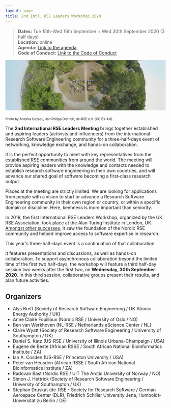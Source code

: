 ```yaml
---
layout: page
title: 2nd Intl. RSE Leaders Workshop 2020
---
```


> **Dates:** Tue 15th-Wed 16th September + Wed 30th September 2020 (3 half days)  
> **Location:** online  
> **Agenda:** [Link to the agenda](2020-workshop/agenda.html)  
> **Code of Conduct:** [Link to the Code of Conduct](2020-workshop/code-of-conduct.html)

![Edited group photo from the deRSE19 conference.](./img/derse.png)

<span style="font-size:x-small">Photo by Antonia Cozacu, Jan Philipp Dietrich, de-RSE e.V. (CC BY 4.0).</span>

The **2nd International RSE Leaders Meeting** brings together established and aspiring leaders (activists and influencers) from the 
international Research Software Engineering community for a three-half-days event of networking, knowledge exchange, 
and hands-on collaboration.

It is the perfect opportunity to meet with key representatives from the established RSE communities from around the world. The meeting will provide aspiring leaders with the knowledge and contacts needed to establish research software engineering in their own countries, and will advance our shared goal of software becoming a first-class research output.

Places at the meeting are strictly limited. We are looking for applications from people with a vision to start or advance a Research Software Engineering community in their own region or country, or within a specific domain or discipline. Here, keenness is more important than seniority.

In 2018, the first International RSE Leaders Workshop, organized by the UK RSE Association, took place at the Alan Turing Institute in London, UK. [Amongst other successes](https://researchsoftware.org/2018/04/23/int-rsel-workshop.html), it saw the foundation of the Nordic RSE community and helped improve access to software expertise in research.

This year's three-half-days event is a continuation of that collaboration.

It features presentations and discussions, as well as hands-on collaboration. To support asynchronous collaboration beyond the limited time of the first two half-days, the workshop will feature a third half-day session two weeks after the first two, on **Wednesday, 30th September 2020**. In this third session, collaborative groups present their results, and plan future activities.

## Organizers

- Alys Brett (Society of Research Software Engineering / UK Atomic Energy Authority / UK)
- Anne Claire Fouilloux (Nordic RSE / University of Oslo / NO)
- Ben van Werkhoven (NL-RSE / Netherlands eScience Center / NL)
- Claire Wyatt (Society of Research Software Engineering / University of Southampton / UK)
- Daniel S. Katz (US-RSE / University of Illinois Urbana-Champaign / USA)
- Eugene de Beste (African RSSE / South African National Bioinformatics Institute / ZA)
- Ian A. Cosden (US-RSE / Princeton University / USA)
- Peter van Heusden (African RSSE / South African National Bioinformatics Institute / ZA)
- Radovan Bast (Nordic RSE / UiT The Arctic University of Norway / NO)
- Simon J. Hettrick (Society of Research Software Engineering / University of Southampton / UK)
- Stephan Druskat (de-RSE - Society for Research Software / German Aerospace Center (DLR), Friedrich Schiller University Jena, Humboldt-Universität zu Berlin / DE)
